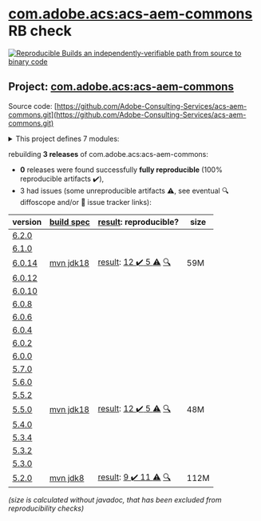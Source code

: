 [com.adobe.acs:acs-aem-commons](https://central.sonatype.com/artifact/com.adobe.acs/acs-aem-commons/versions) RB check
=======

[![Reproducible Builds](https://reproducible-builds.org/images/logos/rb.svg) an independently-verifiable path from source to binary code](https://reproducible-builds.org/)

## Project: [com.adobe.acs:acs-aem-commons](https://central.sonatype.com/artifact/com.adobe.acs/acs-aem-commons/versions)

Source code: [https://github.com/Adobe-Consulting-Services/acs-aem-commons.git](https://github.com/Adobe-Consulting-Services/acs-aem-commons.git)

<details><summary>This project defines 7 modules:</summary>

* [com.adobe.acs:acs-aem-commons](https://central.sonatype.com/artifact/com.adobe.acs/acs-aem-commons/6.0.14)
* [com.adobe.acs:acs-aem-commons-all](https://central.sonatype.com/artifact/com.adobe.acs/acs-aem-commons-all/6.0.14)
* [com.adobe.acs:acs-aem-commons-bundle](https://central.sonatype.com/artifact/com.adobe.acs/acs-aem-commons-bundle/6.0.14)
* [com.adobe.acs:acs-aem-commons-content](https://central.sonatype.com/artifact/com.adobe.acs/acs-aem-commons-content/6.0.14)
* [com.adobe.acs:acs-aem-commons-oakpal-checks](https://central.sonatype.com/artifact/com.adobe.acs/acs-aem-commons-oakpal-checks/6.0.14)
* [com.adobe.acs:acs-aem-commons-ui.apps](https://central.sonatype.com/artifact/com.adobe.acs/acs-aem-commons-ui.apps/6.0.14)
* [com.adobe.acs:acs-aem-commons-ui.content](https://central.sonatype.com/artifact/com.adobe.acs/acs-aem-commons-ui.content/6.0.14)
</details>

rebuilding **3 releases** of com.adobe.acs:acs-aem-commons:
- **0** releases were found successfully **fully reproducible** (100% reproducible artifacts :heavy_check_mark:),
- 3 had issues (some unreproducible artifacts :warning:, see eventual :mag: diffoscope and/or :memo: issue tracker links):

| version | [build spec](/BUILDSPEC.md) | [result](https://reproducible-builds.org/docs/jvm/): reproducible? | size |
| -- | --------- | ------ | -- |
| [6.2.0](https://central.sonatype.com/artifact/com.adobe.acs/acs-aem-commons/6.2.0/pom) | | | |
| [6.1.0](https://central.sonatype.com/artifact/com.adobe.acs/acs-aem-commons/6.1.0/pom) | | | |
| [6.0.14](https://central.sonatype.com/artifact/com.adobe.acs/acs-aem-commons/6.0.14/pom) | [mvn jdk18](acs-aem-commons-6.0.14.buildspec) | [result](acs-aem-commons-6.0.14.buildinfo): [12 :heavy_check_mark:  5 :warning:](acs-aem-commons-6.0.14.buildcompare) [:mag:](acs-aem-commons-6.0.14.diffoscope) | 59M |
| [6.0.12](https://central.sonatype.com/artifact/com.adobe.acs/acs-aem-commons/6.0.12/pom) | | | |
| [6.0.10](https://central.sonatype.com/artifact/com.adobe.acs/acs-aem-commons/6.0.10/pom) | | | |
| [6.0.8](https://central.sonatype.com/artifact/com.adobe.acs/acs-aem-commons/6.0.8/pom) | | | |
| [6.0.6](https://central.sonatype.com/artifact/com.adobe.acs/acs-aem-commons/6.0.6/pom) | | | |
| [6.0.4](https://central.sonatype.com/artifact/com.adobe.acs/acs-aem-commons/6.0.4/pom) | | | |
| [6.0.2](https://central.sonatype.com/artifact/com.adobe.acs/acs-aem-commons/6.0.2/pom) | | | |
| [6.0.0](https://central.sonatype.com/artifact/com.adobe.acs/acs-aem-commons/6.0.0/pom) | | | |
| [5.7.0](https://central.sonatype.com/artifact/com.adobe.acs/acs-aem-commons/5.7.0/pom) | | | |
| [5.6.0](https://central.sonatype.com/artifact/com.adobe.acs/acs-aem-commons/5.6.0/pom) | | | |
| [5.5.2](https://central.sonatype.com/artifact/com.adobe.acs/acs-aem-commons/5.5.2/pom) | | | |
| [5.5.0](https://central.sonatype.com/artifact/com.adobe.acs/acs-aem-commons/5.5.0/pom) | [mvn jdk18](acs-aem-commons-5.5.0.buildspec) | [result](acs-aem-commons-5.5.0.buildinfo): [12 :heavy_check_mark:  5 :warning:](acs-aem-commons-5.5.0.buildcompare) [:mag:](acs-aem-commons-5.5.0.diffoscope) | 48M |
| [5.4.0](https://central.sonatype.com/artifact/com.adobe.acs/acs-aem-commons/5.4.0/pom) | | | |
| [5.3.4](https://central.sonatype.com/artifact/com.adobe.acs/acs-aem-commons/5.3.4/pom) | | | |
| [5.3.2](https://central.sonatype.com/artifact/com.adobe.acs/acs-aem-commons/5.3.2/pom) | | | |
| [5.3.0](https://central.sonatype.com/artifact/com.adobe.acs/acs-aem-commons/5.3.0/pom) | | | |
| [5.2.0](https://central.sonatype.com/artifact/com.adobe.acs/acs-aem-commons/5.2.0/pom) | [mvn jdk8](acs-aem-commons-5.2.0.buildspec) | [result](acs-aem-commons-5.2.0.buildinfo): [9 :heavy_check_mark:  11 :warning:](acs-aem-commons-5.2.0.buildcompare) [:mag:](acs-aem-commons-5.2.0.diffoscope) | 112M |

<i>(size is calculated without javadoc, that has been excluded from reproducibility checks)</i>
